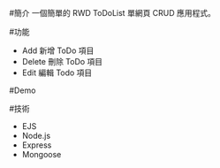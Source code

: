 #簡介
一個簡單的 RWD ToDoList 單網頁 CRUD 應用程式。

#功能

- Add 新增 ToDo 項目
- Delete 刪除 ToDo 項目
- Edit 編輯 Todo 項目

#Demo

#技術

- EJS
- Node.js
- Express
- Mongoose
